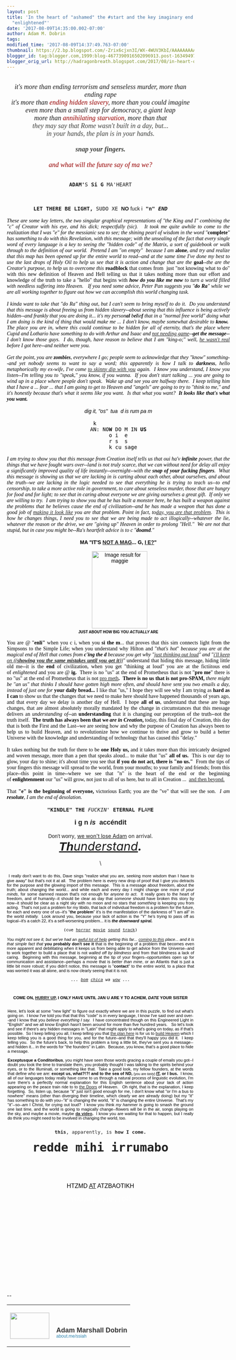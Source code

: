 ```yaml
---
layout: post
title: 'In the heart of "ashamed" the #start and the key imaginary end of the word
  "enlightened"'
date: '2017-08-09T14:35:00.002-07:00'
author: Adam M. Dobrin
tags: 
modified_time: '2017-08-09T14:37:49.763-07:00'
thumbnail: https://2.bp.blogspot.com/-Zrix6cjxn3I/WX-4WUV3KbI/AAAAAAAAAWc/E0ImrtGiElUpBpoOnpnk_ZLCocSgkdFLgCK4BGAYYCw/s72-c/You-Are-Here-300x211-789189.jpg
blogger_id: tag:blogger.com,1999:blog-4677390916502096913.post-1634949760855261479
blogger_orig_url: http://hadragonbreath.blogspot.com/2017/08/in-heart-of-ashamed-start-and-key.html
---
```


<div dir="ltr"><div class="gmail_quote"><div dir="ltr"><div class="gmail_quote"><div dir="ltr"><div class="gmail_quote"><div dir="ltr"><div><div class="m_803171701906057098m_1083098717763449921h5"><div class="gmail_quote"><div dir="ltr"><div class="gmail_quote"><div dir="ltr"><div style="text-align:center"><span class="m_803171701906057098m_1083098717763449921m_-3534983952401364093m_7263528630848242233gmail-m_-4340969941479451687gmail-"><div><i style="font-family:&quot;times new roman&quot;,serif;font-size:large"><a href="http://2.bp.blogspot.com/-Zrix6cjxn3I/WX-4WUV3KbI/AAAAAAAAAWc/E0ImrtGiElUpBpoOnpnk_ZLCocSgkdFLgCK4BGAYYCw/s1600/You-Are-Here-300x211-789189.jpg" style="background:transparent;color:rgb(151,1,1);text-decoration-line:none" target="_blank"><img alt="" border="0" id="m_803171701906057098m_1083098717763449921m_-3534983952401364093m_7263528630848242233gmail-BLOGGER_PHOTO_ID_6449075884974877106" src="https://2.bp.blogspot.com/-Zrix6cjxn3I/WX-4WUV3KbI/AAAAAAAAAWc/E0ImrtGiElUpBpoOnpnk_ZLCocSgkdFLgCK4BGAYYCw/s320/You-Are-Here-300x211-789189.jpg" style="border:0px;max-width:100%;height:auto"></a>​</i></div><div><i style="font-family:&quot;times new roman&quot;,serif;font-size:large">it&#39;s more than ending terrorism and senseless murder, more than ending rape</i></div><div><i style="font-family:&quot;times new roman&quot;,serif;font-size:large">it&#39;s more than <a href="http://bit.ly/2gVCINI" style="background:transparent;color:rgb(151,1,1);text-decoration-line:none" target="_blank">ending hidden slavery</a>, more than you could imagine</i></div><div><i style="font-family:&quot;times new roman&quot;,serif;font-size:large">even more than a small step for democracy, a giant leap</i></div></span><div><i><font face="times new roman, serif" size="4">more than <a href="http://bit.ly/2tXJoB1" style="background:transparent;color:rgb(151,1,1);text-decoration-line:none" target="_blank">annihilating starvation</a>, more than that</font></i></div><span class="m_803171701906057098m_1083098717763449921m_-3534983952401364093m_7263528630848242233gmail-m_-4340969941479451687gmail-"><div style="color:rgb(62,63,60);font-family:Lora,serif;font-size:20px"><i style="font-family:&quot;times new roman&quot;,serif;font-size:large">they may say that Rome wasn&#39;t built in a day, but...</i></div><div style="color:rgb(62,63,60);font-family:Lora,serif;font-size:20px"><i style="font-family:&quot;times new roman&quot;,serif;font-size:large">in your hands, the plan is in your hands.</i></div><div style="color:rgb(62,63,60);font-family:Lora,serif;font-size:20px"><i style="font-family:&quot;times new roman&quot;,serif;font-size:large"><br></i></div><div style="color:rgb(62,63,60);font-family:Lora,serif;font-size:20px"><i style="font-family:&quot;times new roman&quot;,serif;font-size:large"><b>snap your fingers.</b></i></div><div style="color:rgb(62,63,60);font-family:Lora,serif;font-size:20px"><i style="font-family:&quot;times new roman&quot;,serif;font-size:large"><b><br></b></i></div><div style="color:rgb(62,63,60);font-family:Lora,serif;font-size:20px"><span style="font-family:&quot;times new roman&quot;,serif;font-size:large"><i><a href="https://www.youtube.com/watch?v=UcLvwCrJh9U" style="background:transparent;color:rgb(151,1,1);text-decoration-line:none" target="_blank">and what will the future say of ma we?</a></i></span></div><div><br></div><div><br></div></span></div><div style="text-align:center"><font face="monospace, monospace"><b>ADAM&#39;</b>S<b> Si G </b>MA&#39;HEART</font></div><div style="text-align:center"><font face="monospace, monospace"><br></font></div><div style="text-align:center">​<a href="http://3.bp.blogspot.com/-D1073rM1J0c/WYuArm4L8MI/AAAAAAAAEuA/yT2rksYNSF05fHrJ6RWrcY_3fKxJkk2ngCK4BGAYYCw/s1600/image-769765.png"><img src="http://3.bp.blogspot.com/-D1073rM1J0c/WYuArm4L8MI/AAAAAAAAEuA/yT2rksYNSF05fHrJ6RWrcY_3fKxJkk2ngCK4BGAYYCw/s320/image-769765.png"  border="0" alt="" id="BLOGGER_PHOTO_ID_6452392377797308610" /></a> <a href="http://2.bp.blogspot.com/-PRU7g4k8e0E/WYuAthRa5cI/AAAAAAAAEuI/Xvp2ot3w138KpjGpXbUrWL7Ea6sUDHm0ACK4BGAYYCw/s1600/SOY-778323.jpg"><img src="http://2.bp.blogspot.com/-PRU7g4k8e0E/WYuAthRa5cI/AAAAAAAAEuI/Xvp2ot3w138KpjGpXbUrWL7Ea6sUDHm0ACK4BGAYYCw/s320/SOY-778323.jpg"  border="0" alt="" id="BLOGGER_PHOTO_ID_6452392410652272066" /></a></div><div style="text-align:center"><font face="monospace, monospace"><b><br></b></font></div><div style="text-align:center"><font face="monospace, monospace"><b>LET THERE BE LIGHT, </b>SUDO XE<b> </b></font><font face="comic sans ms, sans-serif" style="font-weight:bold">NO</font><font face="comic sans ms, sans-serif"> fuck i</font><font face="monospace, monospace" style="font-weight:bold"> &quot;n&quot; <i>END</i></font></div><div style="text-align:center"><br></div><div style="text-align:center"><div style="text-align:left"><center><div style="text-align:justify;width:600px"><div style="color:rgb(0,0,0);font-family:Verdana,Arial,Helvetica,sans-serif"><span style="font-family:&quot;times new roman&quot;,serif"><em>These are some key letters, the two singular graphical representations of &quot;the King and I&quot; combining the &quot;c&quot; of Creator with his eye, and his dick; respectfully (sic).   It took me quite awhile to come to the realization that I was &quot;e&quot; for the messianic sea to see; the shining pearl of wisdom in the word &quot;</em><strong>complete</strong><em>&quot; has something to do with this Revelation, with this message; with the unsealing of the fact that every single word of every language is a key to seeing the &quot;hidden code&quot; of the Matrix, a sort of guidebook or walk through to the definition of our world.  Pretend I am &quot;on empty&quot;  because I am </em><strong>alone</strong><em>, and try and realize that this map has been opened up for the entire world to read--and at the same time I&#39;ve done my best to use the last drops of Holy Oil to help us see that it is action and change that are the </em><strong>goal</strong><em>--the are the Creator&#39;s purpose, to help us to overcome this </em><strong>roadblock</strong><em> </em>that comes from  just &quot;not knowing what to do&quot; with this new definition of Heaven and Hell telling us that it takes nothing more than our effort and knowledge of the truth to take a &quot;hello&quot; that begins with <em><strong>how do you like me now</strong> to turn a world filled with needless suffering into Heaven.   If you need some advice, Peter Pan suggests you &quot;<strong>do Ra</strong>&quot; while we are all working together to figure out how we can accomplish this world changing task.  </em></span></div><div style="color:rgb(0,0,0);font-family:Verdana,Arial,Helvetica,sans-serif"><span style="font-family:&quot;times new roman&quot;,serif"><em><br></em></span></div><div><span style="color:rgb(0,0,0);font-family:&quot;times new roman&quot;,serif"><em>I kinda want to take that &quot;do Ra&quot; thing out, but I can&#39;t seem to bring myself to do it.  Do you understand that this message is about freeing us from hidden slavery--about seeing that this influence is being actively hidden--and frankly that you are doing it... it&#39;s my person<b>al</b> b<b>el</b>ie<b>f</b> that in a &quot;normal free world&quot; doing what I am doing is the kind of thing that would make me ... I don&#39;t know, maybe somewhat desirable to <b>know.</b>  The place you are in, where this could continue to be hidden for all of eternity, that&#39;s the place where Cupid and Lothario have something to do with Arthur and Isaac and <a href="http://sen.reallyhim.com" target="_blank">not needing game</a>--</em></span><font color="#000000" face="times new roman, serif"><i><b>get the message</b>--I don&#39;t know those guys.  I do, though, have reason to believe that I am &quot;king-o;&quot; well, <a href="https://en.wikipedia.org/wiki/Lothario" target="_blank">he wasn&#39;t real</a> before I got here--and neither were you. </i></font></div><div style="color:rgb(0,0,0);font-family:Verdana,Arial,Helvetica,sans-serif"><span style="font-family:&quot;times new roman&quot;,serif"><em><br></em></span></div><div style="color:rgb(0,0,0);font-family:Verdana,Arial,Helvetica,sans-serif"><span style="font-family:&quot;times new roman&quot;,serif"><em>Get the point, you are <b>zombies</b>, everywhere I go; people seem to acknowledge that they &quot;know&quot; something--and yet nobody seems to want to say a word; this apparently is how I talk to <b>darkness</b>, hello metaphorically my ex-wife, I&#39;ve come <a href="http://bethesda.reallyhim.com" target="_blank">to skinny dip with you</a> again.  I know you understand, I know you listen--I&#39;m telling you to &quot;speak,&quot; you know, if you wanna.  If you don&#39;t start talking ... you are going to wind up in a place where people don&#39;t speak.  Wake up and see you are halfway there.  I keep telling him that I have a ... fear ... that I am going to get to Heaven and &quot;angels&quot; are going to try to &quot;think to me,&quot; and it&#39;s honestly because that&#39;s what it seems like you want.  Is that what you want?  <b>It looks like that&#39;s what you want.</b></em></span></div><div style="color:rgb(0,0,0);font-family:Verdana,Arial,Helvetica,sans-serif"><span style="font-family:&quot;times new roman&quot;,serif"><em><br></em></span></div><div style="text-align:center"><em><font face="arial black, sans-serif"><font color="#000000">dig it, &quot;os&quot;  tua  d is rum pa m</font><br></font></em></div><div style="color:rgb(0,0,0);text-align:center"><br></div><div style="color:rgb(0,0,0);text-align:center"><font face="monospace, monospace">k               </font></div><div style="color:rgb(0,0,0);text-align:center"><font face="monospace, monospace">AN: NO<b>W</b> DO M IN <b>US</b></font></div><div style="color:rgb(0,0,0);text-align:center"><font face="monospace, monospace">   o i  e   </font></div><div style="color:rgb(0,0,0);text-align:center"><font face="monospace, monospace"> r s  s </font></div><div style="color:rgb(0,0,0);text-align:center"><font face="monospace, monospace">    k cu sage </font></div><div style="color:rgb(0,0,0);font-family:Verdana,Arial,Helvetica,sans-serif"><span style="font-family:&quot;times new roman&quot;,serif"><em> </em></span></div><div style="color:rgb(0,0,0);font-family:Verdana,Arial,Helvetica,sans-serif"><span style="font-family:&quot;times new roman&quot;,serif"><em>I am trying to show you that this message from Creation itself tells us that oui ha&#39;v <b>infinite</b> power, that the things that we have fought wars over--land is not truly scarce, that we can without need for delay all enjoy a significantly improved quality of life instantly--overnight--with the <b>snap of your fucking fingers</b>.  What this message is showing us that we are lacking in is carting about each other, about ourselves, and about the truth--we are lacking in the logic needed to see that everything he is trying to teach us--to end censorship, to take a more active role in government, to care about senseless murder, those that are hungry for food and for light; to see that in caring about everyone we are giving ourselves a great gift.  If only we are willing to try.  I am trying to show you that he has built a monster here, he has built a weapon against the problems that he believes cause the end of civilization--and he has made a weapon that has done a good job of <a href="http://ender.reallyhim.com" target="_blank">making it look like</a> you are that problem. Point in fact, to<a href="http://yesterday.reallyhim.com" target="_blank">day, you are that problem</a>.  This is how he changes things, I need you to see that we are being made to act illogically--whatever the lie, whatever the reason or the drive, we are &quot;giving up&quot; Heaven in order to prolong &quot;Hell.&quot;  We are not that stupid, but in case you might be--Ra&#39;s heartfelt advice is to c &quot;<strong>doamd</strong>.&quot;</em></span></div><div style="color:rgb(0,0,0);font-family:Verdana,Arial,Helvetica,sans-serif"><span style="font-family:&quot;times new roman&quot;,serif"><em><br></em></span></div><div style="color:rgb(0,0,0);font-family:Verdana,Arial,Helvetica,sans-serif;text-align:center"><b>MA &quot;IT&#39;S <a href="http://sen.reallyhim.com" target="_blank">NOT A MAG</a>... G, <a href="http://www.lamc.la/2017/08/cyan-ymene-mor-see-why-an.html" target="_blank">I E?</a>&quot;</b></div><div style="color:rgb(0,0,0);font-family:Verdana,Arial,Helvetica,sans-serif;text-align:center"><b><br></b></div><div style="color:rgb(0,0,0);font-family:Verdana,Arial,Helvetica,sans-serif;text-align:center">  <a href="http://4.bp.blogspot.com/-GdnMvv0Sqws/WYuAt6AbLHI/AAAAAAAAEuQ/Up1L8_cJvNUAmbdfpQa6Y9LT7SrOjyQogCK4BGAYYCw/s1600/image-779284.png"><img src="http://4.bp.blogspot.com/-GdnMvv0Sqws/WYuAt6AbLHI/AAAAAAAAEuQ/Up1L8_cJvNUAmbdfpQa6Y9LT7SrOjyQogCK4BGAYYCw/s320/image-779284.png"  border="0" alt="" id="BLOGGER_PHOTO_ID_6452392417291873394" /></a><img src="https://vignette3.wikia.nocookie.net/simpsons/images/6/6c/MaggieSimpson.PNG/revision/latest?cb=20170101014602" alt="Image result for maggie" width="149" height="208" style="margin-right:0px"><span style="font-family:&quot;times new roman&quot;,serif"><em><br></em></span></div><div style="color:rgb(0,0,0);font-family:Verdana,Arial,Helvetica,sans-serif;text-align:center"><b><font size="1">JUST ABOUT HOW BIG YOU <i>ACTUALLY</i> ARE</font></b></div><div style="color:rgb(0,0,0);font-family:Verdana,Arial,Helvetica,sans-serif"> </div><div style="color:rgb(0,0,0);font-family:Verdana,Arial,Helvetica,sans-serif"><span style="font-family:&quot;times new roman&quot;,serif">You are @ &quot;<strong>enli&quot; </strong>when you c i, when you <strong>si the m</strong>... that proves that this sim connects light from the Simpsons to the Simple Life; when you understand why Hilton and &quot;<em>that&#39;s hot</em>&quot; <em>because you are at the magical end of Hell that comes from <strong>c&#39;ing the d </strong>because you get why &quot;<a href="https://www.youtube.com/watch?v=yOgHBMujTCw" target="_blank">just thinking out loud</a>&quot; and &quot;<a href="https://www.youtube.com/watch?v=lp-EO5I60KA" target="_blank">i&#39;ll keep on ((<strong>showing you the same mistakes until you get it</strong>))</a>&quot; </em>understand that hiding this message, hiding little old me--it is the <strong>end</strong> of civilization, when you get &quot;thinking at loud&quot; you are at the fictiitous end of <em>enlightened</em> and you are @ <strong>ig.  </strong>There is no &quot;us&quot; at the end of Prometheus that is not &quot;<strong>pro me</strong>&quot; there is no &quot;us&quot; at the end of Prometheus that is not <a href="http://meth.reallyhim.com/" target="_blank">pro meth</a><strong>.  </strong><strong>There is no us that is not pro-SPAM, </strong><em>there might be &quot;an us&quot; that thinks I should have gotten high more often, and should have sent you two emails a day, instead of just one for </em><strong>your daily bread... </strong>I like that &quot;us,&quot; I hope they will see why I am trying as <strong>hard as I can</strong> to show us that the changes that we need to make here should have happened thousands of years ago, and that every day we delay is another day of Hell.  I hope <strong>all of us</strong>, understand that these are huge changes, that are almost absolutely morally mandated by the change in circumstances that this message delivers an <em>understanding of</em><strong>--</strong>an <strong>understanding</strong> that it is changing our perception of the truth--not the truth itself.  <strong>The truth has always been that we <i>are in Creation</i>, </strong>today, this final day of Creation, this day that is both the First and the Last--we are seeing how and why the purpose of Creation has always been to help us to build Heaven, and to revolutionize how we continue to thrive and grow to build a better Universe with the knowledge and understanding of technology that has caused this &quot;delay.&quot;<br></span></div><div style="color:rgb(0,0,0);font-family:Verdana,Arial,Helvetica,sans-serif"><span style="font-family:&quot;times new roman&quot;,serif"> </span></div><div style="color:rgb(0,0,0);font-family:Verdana,Arial,Helvetica,sans-serif"><span style="font-family:&quot;times new roman&quot;,serif">It takes nothing but the truth for there to be <strong>one Holy us,</strong> and it takes more than this intricately designed and woven message, more than a pen that speaks aloud... to make that &quot;us&quot; <strong>all of us.  </strong>This is our day to glow, your day to shine; it&#39;s about time you see that <strong>if you do not act, there is &quot;no us.&quot;  </strong>From the tips of your fingers this message will spread to the world, from your mouths; to your family and friends; from this place--this point in time--where we see that &quot;n&quot; is the heart of the end or the beginning of <strong>enlightenment</strong> our &quot;us&quot; will grow, not just to all of us here, but to all in Creation ...  <a href="http://mars.reallyhim.com/" target="_blank">and then beyond.</a></span></div><div style="color:rgb(0,0,0);font-family:Verdana,Arial,Helvetica,sans-serif"> </div><div style="color:rgb(0,0,0);font-family:Verdana,Arial,Helvetica,sans-serif"><span style="font-family:&quot;times new roman&quot;,serif">That <strong>&quot;e&quot; is the beginning of everyone, </strong>victorious Earth; you are the &quot;ve&quot; that will see the son.  <em>I am <b>resolute</b>, I am the end of desolation.</em> </span></div></div></center></div><div><br></div></div><div style="text-align:center"><font face="monospace, monospace"><b>&quot;KINDLE&quot; THE </b><i>FUCKIN</i>&#39;<b> ETERNAL FL</b>AM<b>E</b></font></div><div style="text-align:center"><font face="monospace, monospace"><b><br></b></font></div><div style="text-align:center"><b><font face="arial black, sans-serif" size="4">i g n <i>is</i>  accéndit<br></font></b></div><div style="text-align:center"><br></div><div style="text-align:center"><font face="comic sans ms, sans-serif">Don&#39;t worry</font>, <a href="http://heyad.reallyhim.com" target="_blank">we won&#39;t lose Adam</a> on arrival.</div><div style="text-align:center"><i><font size="6"><a href="http://thunderstand.reallyhim.com" target="_blank"><b><font face="arial black, sans-serif">Th</font></b>understand</a><b>.</b></font></i></div><div style="text-align:center"><br></div><div style="text-align:center">\<a href="http://2.bp.blogspot.com/-0zV6j5t1hlA/WYuAuA-AykI/AAAAAAAAEuY/K786xyLQPZAKLwvIEEdx-yyA_ncuHtG5gCK4BGAYYCw/s1600/image-780309.png"><img src="http://2.bp.blogspot.com/-0zV6j5t1hlA/WYuAuA-AykI/AAAAAAAAEuY/K786xyLQPZAKLwvIEEdx-yyA_ncuHtG5gCK4BGAYYCw/s320/image-780309.png"  border="0" alt="" id="BLOGGER_PHOTO_ID_6452392419160803906" /></a><br></div><div style="text-align:center"><br></div><div style="text-align:left"><div style="color:rgb(0,0,0);font-family:Verdana,Arial,Helvetica,sans-serif;text-align:justify"> <span style="font-size:11px">I really don&#39;t want to do this, Dave sings &quot;realize what you are, seeking more wisdom than I have to give away&quot; but that&#39;s not it at all.  The problem here is every new drop of proof that I give you detracts for the purpose and the glowing import of this message.  This is a message about freedom, about the truth; about changing the world... and while each and every day I might change one more of </span><em style="font-size:11px">your minds</em><span style="font-size:11px">, for some damned reason that&#39;s not enough for </span><em style="font-size:11px">anyone to act</em><span style="font-size:11px">.  It really goes to the heart of freedom, and of humanity--it should be clear as day that </span><em style="font-size:11px">someone</em><span style="font-size:11px"> should have broken this story by now--it should be clear as a night sky with no moon and no stars that </span><em style="font-size:11px">something</em><span style="font-size:11px"> is keeping you from acting.  That&#39;s not just a problem for my libido, that lack of individual freedom is a problem for the future, for each and every one of us--it&#39;s &quot;</span><strong style="font-size:11px">the problem</strong><span style="font-size:11px">&quot; it&#39;s is the manifestation of the darkness of &quot;I am all&quot; in the world </span><em style="font-size:11px">initially.  </em><span style="font-size:11px">Look around you, because your lack of action is the &quot;Y&quot; he&#39;s trying to pass off as logical--it&#39;s a catch 22, it&#39;s a self-worsening problem... it is </span><em style="font-size:11px"><strong>the downward spiral.</strong>  </em></div><div style="color:rgb(0,0,0);font-family:Verdana,Arial,Helvetica,sans-serif;text-align:justify"><em style="font-size:11px"><br></em></div><div style="color:rgb(0,0,0);font-family:Verdana,Arial,Helvetica,sans-serif;text-align:justify"><div style="font-size:11px;text-align:center"><span face="monospace, monospace" style="font-family:monospace,monospace">(cue <a href="https://www.youtube.com/watch?v=GhUKuNRInSE" target="_blank">horror</a> <a href="https://www.youtube.com/watch?v=2dGSsfYho8c" target="_blank">movie</a> <a href="https://www.youtube.com/watch?v=j13oJajXx0M" target="_blank">sound</a> <a href="https://www.youtube.com/watch?v=eNY9aCIHeR4" target="_blank">track</a>)</span></div><div style="font-size:11px;text-align:center"><span face="monospace, monospace" style="font-family:monospace,monospace"><br></span></div></div><div style="color:rgb(0,0,0);text-align:justify"><span style="font-size:11px"><font face="comic sans ms, sans-serif" style="font-style:italic">You might not see it</font><font face="Verdana, Arial, Helvetica, sans-serif" style="font-style:italic">, but we&#39;ve had an </font><a href="http://sob.reallyhim.com" style="font-style:italic;font-family:Verdana,Arial,Helvetica,sans-serif" target="_blank">awful lot of help</a><font face="Verdana, Arial, Helvetica, sans-serif" style="font-style:italic"> getting this far... </font><a href="http://sen.reallyhim.com" style="font-style:italic;font-family:Verdana,Arial,Helvetica,sans-serif" target="_blank">coming to this</a><font face="Verdana, Arial, Helvetica, sans-serif"><i> place... and it is that simple fact that </i><b>you probably don&#39;t see it</b> that is the beginning of a problem that becomes even more apparent and debilitating when it keeps us from being able to get advice from the Universe--and to work together to build a place that is not <i>walled off by blindness </i>and from that blindness a lack of caring.  Beginning with this message, beginning at the tip of your fingers--opportunities open up for communication and assistance--perhaps a movie that is <i>better than mine</i>, or an Atlantis that is just a little bit more robust; if you didn&#39;t notice, this message is &quot;<b>contact</b>&quot; to the entire world, to a place that was worried it was all alone, and is now clearly seeing that it is not.<i>  </i></font></span></div><div style="color:rgb(0,0,0);text-align:justify"><span style="font-size:11px"><font face="Verdana, Arial, Helvetica, sans-serif"><i><br></i></font></span></div><div style="text-align:center;color:rgb(0,0,0)"><span style="font-size:11px"><i><font face="monospace, monospace">... <a href="http://www.lamc.la/2017/08/theres-nothing-like-well-thought-out.html" target="_blank">bom</a> <a href="http://gate.reallyhim.com" target="_blank">chica</a> wa <a href="https://en.wikipedia.org/wiki/Jesus_walking_on_water" target="_blank">wow</a> ...</font></i></span></div><div style="text-align:justify"><div style="color:rgb(0,0,0);font-family:Verdana,Arial,Helvetica,sans-serif;font-size:11px;text-align:center"><br></div><div style="font-size:11px;text-align:center"><span face="monospace, monospace"><div style="color:rgb(34,34,34);font-size:12.8px;text-align:left"><center style="color:rgb(0,0,0);font-size:11px"><div style="text-align:justify;width:500px"><div style="font-family:Verdana,Arial,Helvetica,sans-serif"><span style="font-family:arial,helvetica,sans-serif"><br></span></div><div style="font-family:Verdana,Arial,Helvetica,sans-serif"><span style="font-family:arial,helvetica,sans-serif"><a href="http://2.bp.blogspot.com/-BttgdwJeGmo/WYuAuRmHifI/AAAAAAAAEuo/ZSOofC4qtkYjRkjxL3RoQ9TjBtJG16uKQCK4BGAYYCw/s1600/Screenshot%2B2017-08-06%2Bat%2B7.45.15%2BPM-781444.png"><img src="http://2.bp.blogspot.com/-BttgdwJeGmo/WYuAuRmHifI/AAAAAAAAEuo/ZSOofC4qtkYjRkjxL3RoQ9TjBtJG16uKQCK4BGAYYCw/s320/Screenshot%2B2017-08-06%2Bat%2B7.45.15%2BPM-781444.png"  border="0" alt="" id="BLOGGER_PHOTO_ID_6452392423623985650" /></a><br><br></span></div><div style="font-family:Verdana,Arial,Helvetica,sans-serif"></div><div style="font-family:Verdana,Arial,Helvetica,sans-serif;text-align:center"><span style="font-family:arial,helvetica,sans-serif"><b>COME ON, <u><a href="http://m.lamc.la/TISCOMING.html" target="_blank">HURRY UP</a>,</u> I ONLY HAVE UNTIL JAN U ARE Y TO ACHEM, <i>DATE</i> YOUR SISTER</b></span></div><div style="font-family:Verdana,Arial,Helvetica,sans-serif;text-align:center"><span style="font-family:arial,helvetica,sans-serif"><br></span></div><div style="font-family:Verdana,Arial,Helvetica,sans-serif"><span style="font-family:arial,helvetica,sans-serif"><a href="http://3.bp.blogspot.com/-Nr_dt0cpOI4/WYuAu6LGpMI/AAAAAAAAEvE/-aur4D0BvVMEQMFdzeu2g1n1R6d3bRuuwCK4BGAYYCw/s1600/cutenanna-782710.png"><img src="http://3.bp.blogspot.com/-Nr_dt0cpOI4/WYuAu6LGpMI/AAAAAAAAEvE/-aur4D0BvVMEQMFdzeu2g1n1R6d3bRuuwCK4BGAYYCw/s320/cutenanna-782710.png"  border="0" alt="" id="BLOGGER_PHOTO_ID_6452392434516534466" /></a><br></span></div><div style="font-family:Verdana,Arial,Helvetica,sans-serif"><span style="font-family:arial,helvetica,sans-serif"><br>Here, let&#39;s look at some &quot;new light&quot; to figure out exactly where we are in this puzzle, to find out what&#39;s going on.  I know I&#39;ve told you that that this &quot;code&quot; is in every language, I know I&#39;ve said over and over--and I know that you <em>believe everything I say.  </em>I have concentrated though on this Engineered Light in &quot;English&quot; and we all know English hasn&#39;t been around for more than five hundred years.   So let&#39;s look and see if there&#39;s any hidden messages in &quot;Latin&quot; that might apply to what&#39;s going on today, as if that&#39;s possible.  So I keep telling you all, I keep telling you that <a href="http://www.unduecoercion.com/2017/07/tis-avalon-so-morning-has-now-broken.html" target="_blank">the plan here</a> is for us to <a href="http://gate.reallyhim.com/" target="_blank">build Heaven</a> which I keep telling you is a good thing for you, and for the future--and that they&#39;ll happy you did it.  I keep telling you.  So the future&#39;s back, to help this problem a long a little bit, they&#39;ve sent you a message--and hidden it... in the words for &quot;the founders&quot; in Latin.  Because, you know, that&#39;s a good place to hide a message.<br></span></div><div style="font-family:Verdana,Arial,Helvetica,sans-serif"></div><div style="font-family:Verdana,Arial,Helvetica,sans-serif"><span style="font-family:arial,helvetica,sans-serif"> </span></div><div><strong style="font-family:Verdana,Arial,Helvetica,sans-serif"><span style="font-family:&quot;arial black&quot;,sans-serif">Exceptusque a Conditoribus</span></strong><span style="font-family:arial,helvetica,sans-serif">, you might have seen those words gracing a couple of emails you got--I doubt you took the time to translate them, you probably thought I was talking to the spirits behind your eyes, or to the Illuminati, or something like that.  Take a good look, my fellow founders, at the words that define who we are: </span><strong style="font-family:Verdana,Arial,Helvetica,sans-serif">except us, what?!?! and to the sea of ND, </strong><span style="font-family:Verdana,Arial,Helvetica,sans-serif;font-size:xx-small">(you are <i>tasty</i>) </span><strong style="font-family:Verdana,Arial,Helvetica,sans-serif"><u>IT</u>, or I bus.  </strong><span style="font-family:arial,helvetica,sans-serif">I know, </span><font face="comic sans ms, sans-serif">all of our languages today really have come to us through a natural process of linguistic evolution</font><span style="font-family:arial,helvetica,sans-serif">, I&#39;m sure there&#39;s a perfectly normal explanation for this English sentence about your lack of action appearing on the peace train ride to to </span><a href="http://ironclad.lamc.la/" style="font-family:Verdana,Arial,Helvetica,sans-serif" target="_blank">the Doors</a><span style="font-family:arial,helvetica,sans-serif"> of Heaven.   Oh right, that is the explanation, I keep forgetting.  So, listen up, because &quot;it&quot; just isn&#39;t good enough for me, I don&#39;t know what &quot;or I&#39;m a bus to nowhere&quot; means (other than diverging their timeline, which clearly we are already doing) but my &quot;it&quot; has something to do with you--&quot;it&quot; is changing the world, &quot;it&quot; is changing the entire Universe.  That&#39;s my &quot;it&quot;--so--am I Christ, for crying out loud?  I know you think <em>my hammer</em> is going to smash the ground one last time, and the world is going to magically change--flowers will be in the air, songs playing on the sky, and maybe a movie, maybe <strong><a href="http://genesis.lamc.la" target="_blank">da video</a>.  </strong>I know you are waiting for that to happen, but I really do think you might need to be involved in changing the world, too.</span></div><div style="font-family:Verdana,Arial,Helvetica,sans-serif"><span style="font-family:arial,helvetica,sans-serif"><br></span></div><div style="font-family:Verdana,Arial,Helvetica,sans-serif"><span style="font-family:arial,helvetica,sans-serif"><br></span></div></div></center></div><div style="color:rgb(34,34,34);font-family:arial,sans-serif;font-size:12.8px"><font face="monospace, monospace"><b>this</b>, apparently, is <b>how I come.</b></font></div><div style="color:rgb(34,34,34);font-family:arial,sans-serif;font-size:12.8px"><br></div><div style="color:rgb(34,34,34);font-family:arial,sans-serif;font-size:12.8px"><font face="monospace, monospace" size="6"><b>redde mihi irrumabo<br></b></font></div><div style="color:rgb(34,34,34);font-family:arial,sans-serif;font-size:12.8px"><font face="monospace, monospace" size="6"><b><br></b></font></div><div style="color:rgb(34,34,34);font-family:arial,sans-serif;font-size:12.8px"><a href="https://www.youtube.com/watch?v=NIHqjkY4tEc" class="m_803171701906057098m_1083098717763449921m_-3534983952401364093playable m_803171701906057098m_1083098717763449921playable m_803171701906057098playable playable" target="_blank"><a href="http://4.bp.blogspot.com/-Cdge2k5XxH8/WYuAvqDgBdI/AAAAAAAAEvQ/qXms0TuB3V0I0CtSsadeoDJY9xjdqj8hQCK4BGAYYCw/s1600/image-785713.png"><img src="http://4.bp.blogspot.com/-Cdge2k5XxH8/WYuAvqDgBdI/AAAAAAAAEvQ/qXms0TuB3V0I0CtSsadeoDJY9xjdqj8hQCK4BGAYYCw/s320/image-785713.png"  border="0" alt="" id="BLOGGER_PHOTO_ID_6452392447369545170" /></a></a><br><font face="monospace, monospace" size="6"><b><br></b></font></div><div style="color:rgb(34,34,34);font-size:12.8px"><font face="arial black, sans-serif"><span style="color:rgb(0,0,0);font-size:medium;text-align:start">HTZMD <u>AT</u> ATZBAOTIKH</span><br></font></div><div style="color:rgb(34,34,34);font-size:12.8px"><font face="arial black, sans-serif"><span style="color:rgb(0,0,0);font-size:medium;text-align:start"><br></span></font></div><div style="font-size:12.8px"><font face="arial black, sans-serif" color="#ffffff"><span style="font-size:medium;text-align:start">YOU ARE HERE, TOO</span></font></div><div style="color:rgb(34,34,34);font-family:arial,sans-serif;font-size:12.8px"><br></div><div style="color:rgb(0,0,0);font-family:monospace,monospace"><font face="monospace, monospace" size="6"><b><br></b></font></div></span></div><div style="color:rgb(0,0,0);font-family:Verdana,Arial,Helvetica,sans-serif"><span face="monospace, monospace" style="font-family:monospace,monospace"><br></span></div></div></div></div></div>  </div><div hspace="streak-pt-mark" style="max-height:1px"><img alt="" style="width:0px;max-height:0px;overflow:hidden" src="https://mailfoogae.appspot.com/t?sender=aYWRhbUBmcm9tdGhlbWFjaGluZS5vcmc%3D&amp;type=zerocontent&amp;guid=dc4986ed-3227-4e49-942d-c6a8dfd2d070"><font color="#ffffff" size="1">ᐧ</font></div>  </div><br><br clear="all"><div><br></div></div></div><br></div></div><div class="m_803171701906057098m_1083098717763449921gmail_signature" data-smartmail="gmail_signature">  </div>  </div>  </div><br><br clear="all"><div><br></div>  </div><div hspace="streak-pt-mark" style="max-height:1px"><img alt="" style="width:0px;max-height:0px;overflow:hidden" src="https://mailfoogae.appspot.com/t?sender=aYWRhbUBmcm9tdGhlbWFjaGluZS5vcmc%3D&amp;type=zerocontent&amp;guid=c16821f8-c7d8-4bbe-86b4-22c2e1eaa4fb"><font color="#ffffff" size="1">ᐧ</font></div>  </div><br><br clear="all"><div><br></div>-- <br><div class="gmail_signature" data-smartmail="gmail_signature"><table border="0" cellpadding="0" cellspacing="0">      <tbody>          <tr>              <td align="left" valign="bottom" width="107" style="line-height:0;vertical-align:bottom;padding-right:10px;padding-top:20px;padding-bottom:20px">                  <a href="https://about.me/ssiah?promo=email_sig&amp;utm_source=product&amp;utm_medium=email_sig&amp;utm_campaign=gmail_api&amp;utm_content=thumb" style="text-decoration:none" target="_blank">                      <img src="https://thumbs.about.me/thumbnail/users/s/s/i/ssiah_emailsig.jpg?_1423909067_93" alt="" width="105" height="70" style="margin:0;padding:0;display:block;border:1px solid #eeeeee">                  </a>              </td>              <td align="left" valign="bottom" style="line-height:1.1;vertical-align:bottom;padding-top:20px;padding-bottom:20px">                  <img src="https://about.me/t/sig?u=ssiah" width="1" height="1" style="border:0;margin:0;padding:0;width:1;height:1;overflow:hidden">                  <div style="font-size:18px;font-weight:bold;color:#333333;font-family:&#39;Proxima Nova&#39;,Helvetica,Arial,sans-serif!important">Adam Marshall Dobrin</div>                  <a href="https://about.me/ssiah?promo=email_sig&amp;utm_source=product&amp;utm_medium=email_sig&amp;utm_campaign=gmail_api&amp;utm_content=thumb" style="text-decoration:none;font-size:12px;color:#2b82ad;font-family:&#39;Proxima Nova&#39;,Helvetica,Arial,sans-serif!important" target="_blank">about.me/ssiah                  </a>              </td>          </tr>      </tbody>  </table>  </div>  </div><div hspace="streak-pt-mark" style="max-height:1px"><img alt="" style="width:0px;max-height:0px;overflow:hidden" src="https://mailfoogae.appspot.com/t?sender=aYWRhbUBmcm9tdGhlbWFjaGluZS5vcmc%3D&amp;type=zerocontent&amp;guid=0d43a1c4-15f2-4287-be79-193ad75877f7"><font color="#ffffff" size="1">ᐧ</font></div>  